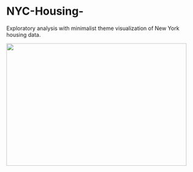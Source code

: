 # NYC-Housing-
Exploratory analysis with minimalist theme visualization of New York housing data. 


<img src="https://github.com/RawanAloula/NYC-Housing-/blob/master/ViZ%20example.png" width="470" height="320">

